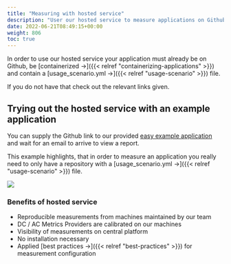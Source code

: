 ```yaml
---
title: "Measuring with hosted service"
description: "User our hosted service to measure applications on Github."
date: 2022-06-21T08:49:15+00:00
weight: 806
toc: true
---
```


In order to use our hosted service your application must already be on Github, be [containerized →]({{< relref "containerizing-applications" >}}) and contain a [usage_scenario.yml →]({{< relref "usage-scenario" >}}) file.

If you do not have that check out the relevant links given.

## Trying out the hosted service with an example application

You can supply the Github link to our provided [easy example application](https://github.com/green-coding-berlin/simple-example-application) and wait
for an email to arrive to view a report.

This example highlights, that in order to measure an application you really need to only have a repository with a
 [usage_scenario.yml →]({{< relref "usage-scenario" >}}) file.

<img src="/img/add-new-project.webp">

### Benefits of hosted service

- Reproducible measurements from machines maintained by our team
- DC / AC Metrics Providers are calibrated on our machines
- Visibility of measurements on central platform
- No installation necessary
- Applied [best practices →]({{< relref "best-practices" >}}) for measurement configuration
